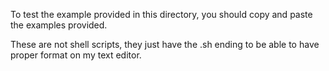 To test the example provided in this directory, you should copy and paste the examples provided.

These are not shell scripts, they just have the .sh ending to be able to have proper format on my text editor.